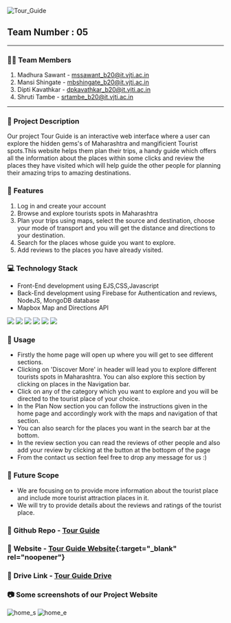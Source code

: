 
![Tour_Guide](https://user-images.githubusercontent.com/84861665/165694124-573b199c-9dc5-4aaa-b97b-dca4a038ebb7.png)
## **Team Number : 05**
---
### :technologist: **Team Members**

1. Madhura Sawant - mssawant_b20@it.vjti.ac.in
2. Mansi Shingate - mbshingate_b20@it.vjti.ac.in
3. Dipti Kavathkar - dpkavathkar_b20@it.vjti.ac.in
4. Shruti Tambe - srtambe_b20@it.vjti.ac.in

---
### :memo: **Project Description**

Our project Tour Guide is an interactive web interface where a user can explore the hidden gems's of Maharashtra and mangificient Tourist spots.This website helps them plan their trips, a handy guide which offers all the information about the places within some clicks and review the places they have visited which will help guide the other people for planning their amazing trips to amazing destinations.

### :rocket: **Features**

1. Log in and create your account
2. Browse and explore tourists spots in Maharashtra
3. Plan your trips using maps, select the source and destination, choose your mode of transport and you will get the distance and directions to your destination.
4. Search for the places whose guide you want to explore.
5. Add reviews to the places you have already visited.

### :computer: **Technology Stack**

- Front-End development using EJS,CSS,Javascript
- Back-End development using Firebase for Authentication and reviews, NodeJS, MongoDB database
- Mapbox Map and Directions API

<!-- <img src="https://img.shields.io/badge/HTML5-E34F26?style=for-the-badge&logo=html5&logoColor=white" />  -->
<img src="https://img.shields.io/badge/CSS3-1572B6?style=for-the-badge&logo=css3&logoColor=white" /> <img src="https://img.shields.io/badge/JavaScript-323330?style=for-the-badge&logo=javascript&logoColor=F7DF1E" /> <img src="https://img.shields.io/badge/Bootstrap-563D7C?style=for-the-badge&logo=bootstrap&logoColor=white" />
 <img src="https://img.shields.io/badge/Node.js-339933?style=for-the-badge&logo=nodedotjs&logoColor=white"/> <img src="https://img.shields.io/badge/MongoDB-4EA94B?style=for-the-badge&logo=mongodb&logoColor=white" /> <img src="https://img.shields.io/badge/firebase-%23039BE5.svg?style=for-the-badge&logo=firebase" />

###  :wrench: **Usage**
- Firstly the home page will open up where you will get to see different sections.
- Clicking on 'Discover More' in header will lead you to explore different tourists spots in Maharashtra. You can also explore this section by clicking on places in the Navigation bar.
- Click on any of the category which you want to explore and you will be directed to the tourist place of your choice.
- In the Plan Now section you can follow the instructions given in the home page and accordingly work with the maps and navigation of that section.
- You can also search for the places you want in the search bar at the bottom.
- In the review section you can read the reviews of other people and also add your review by clicking at the button at the bottopm of the page
- From the contact us section feel free to drop any message for us :)

### :crystal_ball: **Future Scope**

- We are focusing on to provide more information about the tourist place and include more tourist attraction places in it.
- We will try to provide details about the reviews and ratings of the tourist place.

### :link: **Github Repo** - [Tour Guide]( https://github.com/Madhura-saw/Tour-Guide)
### :link: **Website** - [Tour Guide Website](https://floating-stream-37227.herokuapp.com/){:target="_blank" rel="noopener"}
### :link: **Drive Link** - [Tour Guide Drive](https://drive.google.com/drive/u/0/folders/1RVvO1I57hpM3rurwNt9y_gfzVy2bbC47)

### :camera: **Some screenshots of our Project Website**

![home_s](https://user-images.githubusercontent.com/90787486/165693429-5fd47043-a0e4-45d0-8a1f-3f65996ba0c9.png)
![home_e](https://user-images.githubusercontent.com/90787486/165693437-6112d4e0-88c4-4de5-aeeb-59f7e3309ea5.png)
